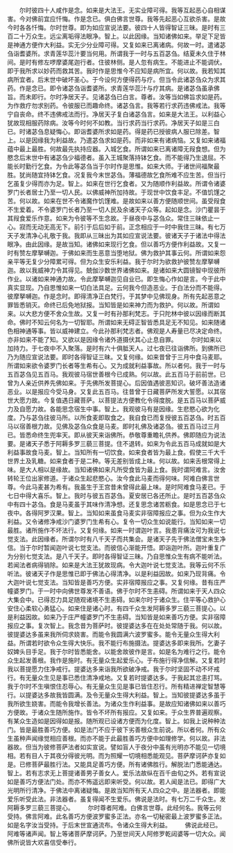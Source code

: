 <!-- { "loadSidebar": true } -->
　　尔时彼四十人咸作是念。如来是大法王。无实业障可得。我等互起恶心自相谋害。今对佛前宜应忏悔。作是念已。俱白佛言世尊。我等先起恶心互欲杀害。是故今时各各忏悔。尔时世尊。即为如应宣说法要。彼四十人皆得智证三昧。是时有三百二十万众生。远尘离垢得法眼净。智上。以此因缘。当知诸佛如来。举足下足皆是神通方便作大利益。实无少分业障可得。又复如来已离诸病。何故一时。遣诸苾刍诣耆婆所。求青莲华蕊汁要当何用。所谓我于一时与五百苾刍。结夏未久住于林间。是时有修左啰摩婆尾迦行者。住彼林侧。是人忽有病生。不能进止不能调伏。即于我所求以妙药而救其苦。我时作是思惟今不应知是病所宜。何以故。我若知其病所宜者。后末世中破坏圣心。于今设何方便得药与疗。但当令此诸苾刍众为求其药。作是念已。即令诸苾刍诣耆婆所。求青莲华蕊汁与疗其病。是诸苾刍虽承佛旨。而未即行。尔时净居天子。见诸苾刍已白言。尊者。汝等当如佛旨求如是药。为作救疗勿求别药。令彼服已而趣命终。诸苾刍言。我等若行求药违佛戒法。我等宁自丧命。终不违佛戒法而行。净居天子复白诸苾刍言。如来是大法王。以利益心犹故现相服药除病。汝等今时何不如教。当行求药当行求药。净居天子如是三白已。时诸苾刍息疑悔心。即诣耆婆所求如是药。得是药已授彼病人服已除差。智上。以是因缘我为利益故。乃遣苾刍求如是药。而非如来有诸病恼。又复如来诸福蕴中最上最胜。何故最先执持应器。入城乞食。所谓如来已离诸障无叚食想。但为愍念后末世中有诸苾刍少福德者。虽入王城聚落持钵乞食。而不能得乃生退屈。不能长时勤行乞食。为令此等苾刍当于尔时作是思惟。如来大师。于诸世间福聚最胜。犹尚随宜持钵乞食。况复我今末世苾刍。薄福德故乞食所难不应生苦。但当行乞虽复少得而亦为足。智上。如来在世行乞食者。又为随顺作利益故。所谓令诸婆罗门长者居士乃至一切人民。以佛威神所加持故。于现世中饮食丰足。不值饥馑之苦。何以故。如来在世不令诸魔作饥馑难。是故如来以善方便随顺世间。虽受叚食不生爱着。不令婆罗门长者乃至一切人民及余诸天子众等。起如是念。沙门瞿昙于其叚食爱乐作意。如来为令彼等不生念故。于昼夜中与苾刍众。常住三昧依止一心。寂而无动无高无下。前引于后后如于前。正念相应于一时中我住三昧。有七万天子发清净心礼敬于我。我即从三昧出为其如应宣说法要。彼诸天子于诸法中得法眼净。由此因缘。是故当知。诸佛如来现行乞食。但以善巧方便作利益故。又复一时有赞左摩拏嚩迦。于佛如来而生恶意当堕地狱。佛为救护其事云何。所谓如来怨亲平等无复少分障累可得。但为众生安乐利益。我于尔时为欲救护彼赞左摩拏嚩迦。故以我威神力令其得见。兢伽沙数世界诸佛如来。是诸如来大圆镜智中现彼所作业。以诸如来神通力故。令此摩拏嚩迦见自业已。即生悔心作如是言。今于此中真实显现。乃自思惟如来一切白法具足。云何我今但造恶业。于白法分而不能得。彼摩拏嚩迦。作是念时。即得清净正白梵行。于其梦中见佛现身。所有先起恶意之罪皆悉销灭。命终已后免地狱报。当知皆是如来神力而为救护。何以故。所谓如来。以大悲方便不舍众生故。又复一时有孙那利梵志。于只陀林中彼以因缘而断其命。佛时不知云何名为一切智耶。所谓如来无碍正智皆悉具足无不知见。如来随诸色相神通等事。皆以威神建立。今此孙那利梵志者。佛观是人寿量已尽决定命终。亦非如来不能了知。又欲以是因缘令诸外道摄伏其心止息自罪。
　　尔时如来以加持力。于七夜中不入聚落。是时有六十俱胝天人。过七夜已往诣佛所。到佛所已乃为随应宣说法要。即时各得智证三昧。又复何缘。如来昔曾于三月中食马麦耶。所谓如来欲令婆罗门长者等生希有心。又为成就利益事故。所以者何。我于一时与五百苾刍见五百马。我观彼马宿世善根今已成熟。何以故。此五百马于前前世。已曾为人亲近供养先佛如来。于先佛所发菩提心。后因值遇彼恶知识。破坏善法造诸恶业。以是报应今受马身。又复此五百马。往昔曾于日藏菩萨所发大誓愿。以其宿世大愿力故。今复值遇日藏菩萨。以菩提法方便教化令得度脱。是五百马以菩萨威力及自愿力故。各能思念宿生中事。智上。我观彼马有是因缘。生悲愍心欲为化度。乃与苾刍往彼马所。以所食麦即取食之。我自食已而复授彼五百苾刍。时五百马以宿善根力故。见佛及苾刍众食是马麦。即时礼佛及诸苾刍。彼五百马过三月已。皆悉命终生兜率天。即从彼天来诣佛所。恭敬尊重瞻礼供养。佛即随应为说法要。是诸天子悉于阿耨多罗三藐三菩提。住不退转。如来为令此五百马成就如是大利益事故食马麦。智上。当知所有一切饮食。如来食者皆为最上食。假使三千大千世界土及乳糖。如来食者于是二种。等无差别皆成上味。何以故。如来舌根常得上味。是大人相以是缘故。当知诸佛如来凡所受食皆为最上食。我时谓阿难言。汝舍转轮王位出家修道。于诸众生起悲愍心。汝今食此马麦而得何味。阿难白佛言世尊。今此马麦甚为希有。我虽生于王宫昔未曾得此最上味。是时阿难食马麦已。于七日中得大喜乐。智上。我时与彼五百苾刍。夏安居已各还所止。是时五百苾刍众中有四十苾刍。食是马麦虽于其味作清净想。还复思念诸苦粝食。如是思念已于七夜中。各得阿罗汉果。智上。当知如来虽食马麦实非宿障报应之事。但为众生作大利益。又令诸修净戒沙门婆罗门生希有心。复令一切众生如说能行。当知如来一切最胜。诸所施作不坏法行。又复何缘。如来一时谓迦叶言。我患背痛汝可为我说七觉支法。此因缘者。所谓尔时有八千天子而共集会。是诸天子先于佛法僧宝未生净信。当于尔时暂闻迦叶说七觉支法。而彼信心渐能开悟。即诣迦叶所。迦叶重复广为分别七觉支法。是八千天子。即时各得智证三昧。乃自思惟众生有病不能听法。若闻法者病得销除。如来是大法王犹故现病。令大迦叶说七觉支法。我等云何不乐听法。彼诸天子作是思惟已即于佛法心得清净。以是利益因故。如来乃现背痛。令大迦叶说七觉支法。当知皆是善巧方便。实非宿障报应之事。又复何缘。昔有庄严幢婆罗门。于一时中向佛世尊发不善语。佛于尔时不生恚碍。所谓如来于天人四众大集会中。已得忍力具足随观诸境不生恚碍。如来尔时于诸众生。住平等心救护心安住心柔软心勇猛心。如来住是诸心时。有四千众生发阿耨多罗三藐三菩提心。以是利益因故。如来乃于庄严幢婆罗门不生恚碍。当知皆是如来善巧方便。实非宿障报应之事。复次智上。我念昔为菩萨时。彼提婆达多在在处处常随于我。何以故。彼提婆达多虽来我所伺求娆害。而能令我圆满六波罗蜜多。能令无量众生得大利益。所谓若时欲令众生得大快乐。我不能行布施摄法。提婆达多即来我所。乞妻子奴婢头目手足。我于尔时皆悉能舍。以能舍故彼作是言。如是名为难行之行。能令众生起发善根。我作是施时。有无量众生起爱乐心。于布施行得净信解。又复若时我以菩提愿力住净戒行。提婆达多来诣我所欲破净戒。我于尔时坚固不动不坏戒行。有无量众生见是事已悉住清净戒地。又复若时提婆达多。于我起其忿恚打骂。我于尔时不生嗔恨住忍辱心。有无量众生见是事已皆住忍行。所有精进禅定智慧等行。以提婆达多故我皆圆满。及令无量众生得大利益。智上。当知彼提婆达多虽于我所欲生娆害。而能令我增长善法。为诸众生作利益事。是故应知诸佛如来以善巧方便故。于诸众生随所施作。皆令不坏所有报应。又复如来。于众生界普遍观察。有某众生造如是因得如是报。随所观已设诸方便而为化度。智上。如我上说种种法门。皆是最胜善巧方便。如是法门不应于彼下劣善根众生前说。所以者何。所有众生虽种声闻缘觉相应善根。而亦不能于此最胜善巧方便中如理修学。何以故。非法器故。但当为彼修菩萨法者如实宣说。譬如盲人于夜分中虽有光明亦不能见一切境相。若有目人于其夜分得彼光明。而为照耀一切境相悉能观见。菩萨摩诃萨亦复如是。已修菩萨最胜行法。又能具足善巧方便。所有诸佛胜行。解脱法门悉能通达。智上。若有志求无上菩提诸善男子善女人。爱乐法故纵在百千由旬之外。若有宣说如是善巧方便法门处。而亦不怖遥远即来听受。何以故。若人闻是法已。即得广大光明所行清净。于佛法中离诸疑悔。是故当知所有天人四众之中。是法器者。即能爱乐听受此法。非法器者。虽复得闻不生爱乐。佛说是法时。有七万二千众生。发阿耨多罗三藐三菩提心。
　　尔时尊者阿难。白佛言世尊。此经何名。我等云何受持。佛言阿难。此名善巧方便波罗蜜多正法。亦名一切秘密最上波罗蜜多正法。如是名字汝当受持。于后末世宣通流布。令诸众生得大利益。
　　佛说此经已。阿难等诸声闻。智上等诸菩萨摩诃萨。乃至世间天人阿修罗乾闼婆等一切大众。闻佛所说皆大欢喜信受奉行。
